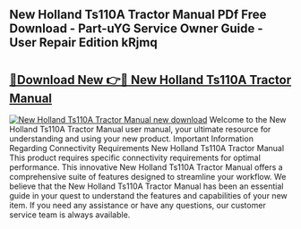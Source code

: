 ## New Holland Ts110A Tractor Manual PDf Free Download - Part-uYG Service Owner Guide - User Repair Edition kRjmq

# <h2><a href="http://bc66144.oget.top/?id=New+Holland+Ts110A+Tractor+Manual">🔗Download New 👉🔴 New Holland Ts110A Tractor Manual</a></h2>

[![New Holland Ts110A Tractor Manual new download](https://i.imgur.com/5g1atiW.png)](http://bc66144.oget.top/?id=New+Holland+Ts110A+Tractor+Manual)
Welcome to the New Holland Ts110A Tractor Manual user manual, your ultimate resource for understanding and using your new product. Important Information Regarding Connectivity Requirements New Holland Ts110A Tractor Manual This product requires specific connectivity requirements for optimal performance. This innovative New Holland Ts110A Tractor Manual offers a comprehensive suite of features designed to streamline your workflow. We believe that the New Holland Ts110A Tractor Manual has been an essential guide in your quest to understand the features and capabilities of your new item. If you need any assistance or have any questions, our customer service team is always available.
